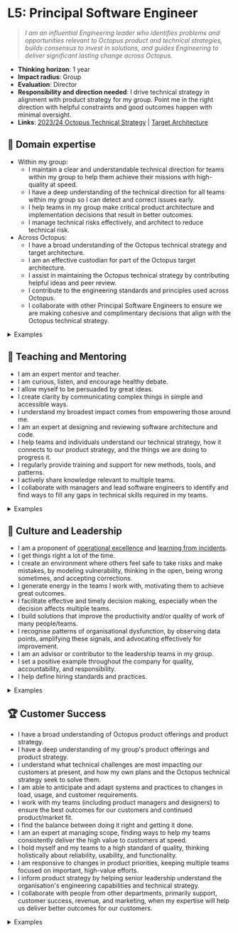 # L5: Principal Software Engineer

> _I am an influential Engineering leader who identifies problems and opportunities relevant to Octopus product and technical strategies, builds consensus to invest in solutions, and guides Engineering to deliver significant lasting change across Octopus._

- **Thinking horizon**: 1 year
- **Impact radius**: Group
- **Evaluation**: Director
- **Responsibility and direction needed**: I drive technical strategy in alignment with product strategy for my group. Point me in the right direction with helpful constraints and good outcomes happen with minimal oversight.
- **Links**: [2023/24 Octopus Technical Strategy](https://docs.google.com/document/d/1onaZ7qRWc7BSLWyGw8duIIlOCd2k812zMIXXtlBfXL8/edit#heading=h.a65d8nqv4wgr) | [Target Architecture](https://github.com/OctopusDeploy/OctopusDeploy/tree/main/docs/target-architecture)

## 🦉 Domain expertise

- Within my group:
    - I maintain a clear and understandable technical direction for teams within my group to help them achieve their missions with high-quality at speed.
    - I have a deep understanding of the technical direction for all teams within my group so I can detect and correct issues early.
    - I help teams in my group make critical product architecture and implementation decisions that result in better outcomes.
    - I manage technical risks effectively, and architect to reduce technical risk.
- Across Octopus:
    - I have a broad understanding of the Octopus technical strategy and target architecture.
    - I am an effective custodian for part of the Octopus target architecture.
    - I assist in maintaining the Octopus technical strategy by contributing helpful ideas and peer review.
    - I contribute to the engineering standards and principles used across Octopus.
    - I collaborate with other Principal Software Engineers to ensure we are making cohesive and complimentary decisions that align with the Octopus technical strategy.

<details>
<summary>Examples</summary>

- I successfully completed complex tasks spanning multiple domains and teams with high impact.
- I explored ahead of my team(s) and helped build a technical direction to achieve their mission. I did some exploration solo and some exploration with the team. We experimented with different approaches. We discovered risks and accelerators. We updated the plan when we uncovered new risks/accelerators.
- I helped a team reduce complexity and risk through sound architectural thinking resulting in better outcomes.
- I developed a plan to evolve the architecture of a particularly difficult/risky/ambigious part of the core components of Octopus iterating in the open with other people using techniques like RFCs and presentations/breakouts at R&D Weekly and RADAR sessions.
- I worked with teams to manage multiple conflicting priorities, navigated difficult tradeoffs, and helped sequence work resulting in the best collective outcome.
- I collaborated with another principal engineer to ensure that a feature I was helping a team with would support a feature I knew another team was planning.
- I developed a section of the Octopus target architecture, which required a thorough understanding of the problem space, proposing potential solutions, and offering a strong and informed opinion on the best solution.
- I contributed to building blocks or core technologies used by a variety of teams.

</details>

## 🌱 Teaching and Mentoring

- I am an expert mentor and teacher.
- I am curious, listen, and encourage healthy debate.
- I allow myself to be persuaded by great ideas.
- I create clarity by communicating complex things in simple and accessible ways.
- I understand my broadest impact comes from empowering those around me.
- I am an expert at designing and reviewing software architecture and code.
- I help teams and individuals understand our technical strategy, how it connects to our product strategy, and the things we are doing to progress it.
- I regularly provide training and support for new methods, tools, and patterns.
- I actively share knowledge relevant to multiple teams.
- I collaborate with managers and lead software engineers to identify and find ways to fill any gaps in technical skills required in my teams.

<details>
<summary>Examples</summary>

- I was consistently in demand for design and code review.
- I became aware that I was a bottleneck and worked proactively with managers to uplift and empower other people to make the team more effective.
- I am actively mentoring multiple Octopus engineers, including a Lead Software Engineer aspiring to become a Principal Software Engineer.
- Engineers at Octopus seek out to work on my teams to learn from me.
- After reviewing a code contribution from an engineer I saw could be improved, I worked directly with that engineer and their manager or team leader to uplift their skills in the identified growth area.
- I helped a team make a course correction based on new information or ideas.
- I provided appropriate technical freedom, and framing, that allowed the Lead Software Engineers on my teams to thrive independently.
- I have elevated my focus significantly because the teams I support have been uplifted and empowered to the point they can deliver their mission with me as a sounding board.

</details>

## 🧭 Culture and Leadership

- I am a proponent of [operational excellence](https://en.wikipedia.org/wiki/Operational_excellence) and [learning from incidents](https://www.learningfromincidents.io/about).
- I get things right a lot of the time.
- I create an environment where others feel safe to take risks and make mistakes, by modeling vulnerability, thinking in the open, being wrong sometimes, and accepting corrections.
- I generate energy in the teams I work with, motivating them to achieve great outcomes.
- I facilitate effective and timely decision making, especially when the decision affects multiple teams.
- I build solutions that improve the productivity and/or quality of work of many people/teams.
- I recognise patterns of organisational dysfunction, by observing data points, amplifying these signals, and advocating effectively for improvement.
- I am an advisor or contributor to the leadership teams in my group.
- I set a positive example throughout the company for quality, accountability, and responsibility.
- I help define hiring standards and practices.

<details>
<summary>Examples</summary>

- During an incident postmortem, I recognised a valuable lesson and found a way to disseminate the lesson throughout R&D.
- I drove an entire multiteam program from inception through to shipping code, without regular oversight.
- I collaborated with other senior leaders to ensure I was aware of all major initiatives at Octopus and could account for them in my own initiatives.
- The teams I work with are consistently winning. They chose ambitious targets, managed scope and expectations effectively, and delivered customer value frequently with customer adoption trends going in the right direction.
- I identified a problem that was timely, important, and impactful, and worked closely with product, engineering, and executive stakeholders to articulate and refine a solution and delivery plan.
- I identified a significant problem that was increasing cognitive load for engineers resulting in multiple defects, then created a lasting best-fit solution that aligned with our strategy and solved the problem.
- I identified a pattern of organisational dysfunction that was causing poor outcomes, shared my observations with my leadership team, and escalated the signal effectively, resulting in the dysfunction being corrected and collectively getting better outcomes.
- I regularly shared timely information in the right forums, like Slack and R&D Weekly, to amplify the work being done by my team(s), to detect misalignment or surprises, and to build confidence in our collective delivery plans.
- Instead of simply patching or extending an existing solution that was not fit for purpose anymore, my contribution opened up a whole new area of strategic possibility.
- I regularly participated in our code review and interview processes and provided feedback on how they could be improved.

</details>

## 🏆 Customer Success

- I have a broad understanding of Octopus product offerings and product strategy.
- I have a deep understanding of my group's product offerings and product strategy.
- I understand what technical challenges are most impacting our customers at present, and how my own plans and the Octopus technical strategy seek to solve them.
- I am able to anticipate and adapt systems and practices to changes in load, usage, and customer requirements.
- I work with my teams (including product managers and designers) to ensure the best outcomes for our customers and continued product/market fit.
- I find the balance between doing it right and getting it done.
- I am an expert at managing scope, finding ways to help my teams consistently deliver the high value to customers at speed.
- I hold myself and my teams to a high standard of quality, thinking holistically about reliability, usability, and functionality.
- I am responsive to changes in product priorities, keeping multiple teams focused on important, high-value efforts.
- I inform product strategy by helping senior leadership understand the organisation's engineering capabilities and technical strategy.
- I collaborate with people from other departments, primarily support, customer success, revenue, and marketing, when my expertise will help us deliver better outcomes for our customers.

<details>
<summary>Examples</summary>

- I helped a team pivot effectively in response to a direction change.
- I helped a team find a faster path to market/customer value/adoption, helping them make acceptable tradeoffs in scope, time, and quality.
- I identified a risk where multiple teams would make life harder for each other, got them aligned, and accelerated their deliveries.
- I contributed publicly to the Octopus blog, a webinar, or a conference, explaining a lesson we learned as a way to reinforce the learning and to attract customers and potential future employees.
- I participated actively and willingly in discovery activities, like customer research calls, and generated insights that improved overall customer outcomes.
- I noticed one of my teams getting bogged down in delivery. I helped them tease apart their scope and sequence their work to get themselves unblocked and get back to delivering value more quickly.
- I regularly tried the software delivered by my teams (I "tasted the food") and provided feedback where the reliability, usability, or functionality didn't meet our standard.
- I identified a risk in our product strategy or delivery that required a difficult tradeoff and influenced a change to mitigate that risk.
- I built an influential case to change direction/priority with a focus on promoting customer success.
- I helped transform a customer at risk of churn into a case study. I did this by joining several calls with the customer, understanding the big picture, diagnosing the critical problems, making the customer feel heard, and ultimately delivering on our commitments.
- I helped close-win a complex deal where my contributions provided the buyer with confidence in the functionality and quality of the services we offer today, and/or confidence in the product direction aligned to my group/teams. I also identified some areas we can improve in our current service offerings that will simplify similar deals in the future.

</details>
